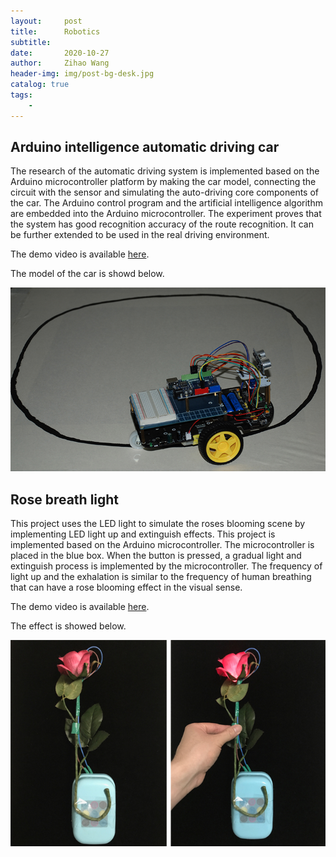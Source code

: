 ```yaml
---
layout:     post
title:      Robotics
subtitle:   
date:       2020-10-27
author:     Zihao Wang
header-img: img/post-bg-desk.jpg
catalog: true
tags:
    - 
---
```


## Arduino intelligence automatic driving car

The research of the automatic driving system is implemented based on the Arduino microcontroller platform by making the car model, connecting the circuit with the sensor and simulating the auto-driving core components of the car. The Arduino control program and the artificial intelligence algorithm are embedded into the Arduino microcontroller. The experiment proves that the system has good recognition accuracy of the route recognition. It can be further extended to be used in the real driving environment.

The demo video is available [here](https://youtu.be/s8_IoeiL95I).

The model of the car is showd below.

![](https://raw.githubusercontent.com/wangzh3/wangzh3.github.io/master/upload/car.jpg)

## Rose breath light

This project uses the LED light to simulate the roses blooming scene by implementing LED light up and extinguish effects. This project is implemented based on the Arduino microcontroller. The microcontroller is placed in the blue box. When the button is pressed, a gradual light and extinguish process is implemented by the microcontroller. The frequency of light up and the exhalation is similar to the frequency of human breathing that can have a rose blooming effect in the visual sense.

The demo video is available [here](https://youtu.be/aVz7cXg6uZ0).

The effect is showed below.

![](https://raw.githubusercontent.com/wangzh3/wangzh3.github.io/master/upload/rose2.jpg)